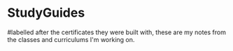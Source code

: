 # StudyGuides
#labelled after the certificates they were built with, these are my notes from the classes and curriculums I'm working on.
